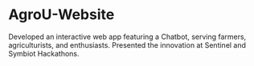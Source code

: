 # AgroU-Website
Developed an interactive web app featuring a Chatbot, serving farmers, agriculturists, and enthusiasts. Presented the innovation at Sentinel and Symbiot Hackathons.
